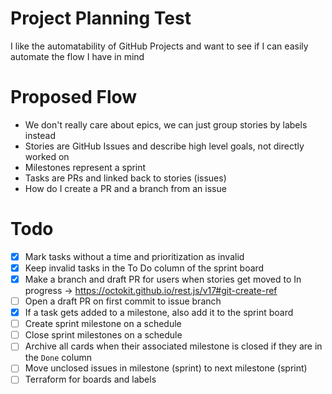 # Project Planning Test

I like the automatability of GitHub Projects and want to see if I can easily automate the flow I have in mind

# Proposed Flow

* We don't really care about epics, we can just group stories by labels instead
* Stories are GitHub Issues and describe high level goals, not directly worked on
* Milestones represent a sprint
* Tasks are PRs and linked back to stories (issues)
* How do I create a PR and a branch from an issue

# Todo

- [x] Mark tasks without a time and prioritization as invalid
- [x] Keep invalid tasks in the To Do column of the sprint board
- [x] Make a branch and draft PR for users when stories get moved to In progress -> https://octokit.github.io/rest.js/v17#git-create-ref
- [ ] Open a draft PR on first commit to issue branch
- [x] If a task gets added to a milestone, also add it to the sprint board
- [ ] Create sprint milestone on a schedule
- [ ] Close sprint milestones on a schedule
- [ ] Archive all cards when their associated milestone is closed if they are in the `Done` column
- [ ] Move unclosed issues in milestone (sprint) to next milestone (sprint)
- [ ] Terraform for boards and labels
